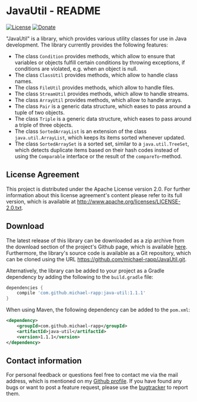 # JavaUtil - README

[![License](https://img.shields.io/badge/License-Apache%202.0-blue.svg)](https://opensource.org/licenses/Apache-2.0) [![Donate](https://img.shields.io/badge/Donate-PayPal-green.svg)](https://www.paypal.com/cgi-bin/webscr?cmd=_s-xclick&hosted_button_id=X75YSLEJV3DWE)

"JavaUtil" is a library, which provides various utility classes for use in Java development. The library currently provides the following features:

- The class `Condition` provides methods, which allow to ensure that variables or objects fulfill certain conditions by throwing exceptions, if conditions are violated, e.g. when an object is null.
- The class `ClassUtil` provides methods, which allow to handle class names.
- The class `FileUtil` provides methods, which allow to handle files.
- The class `StreamUtil` provides methods, which allow to handle streams.
- The class `ArrayUtil` provides methods, which allow to handle arrays.
- The class `Pair` is a generic data structure, which eases to pass around a tuple of two objects.
- The class `Triple` is a generic data structure, which eases to pass around a triple of three objects.
- The class `SortedArrayList` is an extension of the class `java.util.ArrayList`, which keeps its items sorted whenever updated.
- The class `SortedArraySet` is a sorted set, similar to a `java.util.TreeSet`, which detects duplicate items based on their hash codes instead of using the `Comparable` interface or the result of the `compareTo`-method.

## License Agreement

This project is distributed under the Apache License version 2.0. For further information about this license agreement's content please refer to its full version, which is available at http://www.apache.org/licenses/LICENSE-2.0.txt.

## Download

The latest release of this library can be downloaded as a zip archive from the download section of the project's Github page, which is available [here](https://github.com/michael-rapp/JavaUtil/releases). Furthermore, the library's source code is available as a Git repository, which can be cloned using the URL https://github.com/michael-rapp/JavaUtil.git.

Alternatively, the library can be added to your project as a Gradle dependency by adding the following to the `build.gradle` file:

```groovy
dependencies {
    compile 'com.github.michael-rapp:java-util:1.1.1'
}
```

When using Maven, the following dependency can be added to the `pom.xml`:

```xml
<dependency>
    <groupId>com.github.michael-rapp</groupId>
    <artifactId>java-util</artifactId>
    <version>1.1.1</version>
</dependency>
```

## Contact information

For personal feedback or questions feel free to contact me via the mail address, which is mentioned on my [Github profile](https://github.com/michael-rapp). If you have found any bugs or want to post a feature request, please use the [bugtracker](https://github.com/michael-rapp/JavaUtil/issues) to report them.
